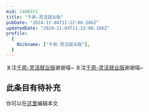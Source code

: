 ```yaml
---
mid: 1460321
title: "千夙-灵活就业版"
pubDate: "2024-11-04T11:22:08.286Z"
updatedDate: "2024-11-04T11:22:08.286Z"
profile:
  {
    Nickname: ["千夙-灵活就业版"],
  }
---
```


关注[千夙-灵活就业版](https://space.bilibili.com/1460321)谢谢喵~ 关注[千夙-灵活就业版](https://space.bilibili.com/1460321)谢谢喵~

## 此条目有待补充
你可以在[这里](https://github.com/Yuhanawa/VTuber.ICU/edit/master/src/content/v/千夙-灵活就业版/index.md)编辑本文

